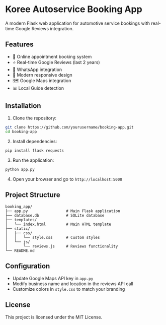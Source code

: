 # Koree Autoservice Booking App

A modern Flask web application for automotive service bookings with real-time Google Reviews integration.

## Features

- 🚗 Online appointment booking system
- ⭐ Real-time Google Reviews (last 2 years)
- 📱 WhatsApp integration
- 🎨 Modern responsive design
- 🗺️ Google Maps integration
- 📊 Local Guide detection

## Installation

1. Clone the repository:
```bash
git clone https://github.com/yourusername/booking-app.git
cd booking-app
```

2. Install dependencies:
```bash
pip install flask requests
```

3. Run the application:
```bash
python app.py
```

4. Open your browser and go to `http://localhost:5000`

## Project Structure

```
booking_app/
├── app.py                 # Main Flask application
├── database.db            # SQLite database
├── templates/
│   └── index.html         # Main HTML template
├── static/
│   ├── css/
│   │   └── style.css      # Custom styles
│   └── js/
│       └── reviews.js     # Reviews functionality
└── README.md
```

## Configuration

- Update Google Maps API key in `app.py`
- Modify business name and location in the reviews API call
- Customize colors in `style.css` to match your branding

## License

This project is licensed under the MIT License.